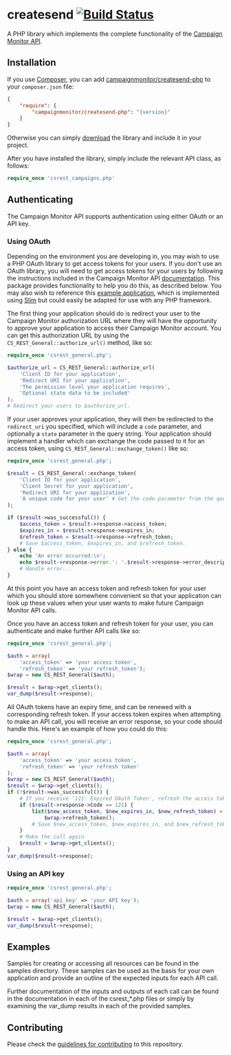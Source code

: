 # createsend [![Build Status](https://secure.travis-ci.org/campaignmonitor/createsend-php.png)][travis]
A PHP library which implements the complete functionality of the [Campaign Monitor API](http://www.campaignmonitor.com/api/).

[travis]: http://travis-ci.org/campaignmonitor/createsend-php

## Installation

If you use [Composer](http://getcomposer.org/), you can add [campaignmonitor/createsend-php](https://packagist.org/packages/campaignmonitor/createsend-php) to your `composer.json` file:

```json
{
    "require": {
        "campaignmonitor/createsend-php": "{version}"
    }
}
```

Otherwise you can simply [download](https://github.com/campaignmonitor/createsend-php/tags) the library and include it in your project.

After you have installed the library, simply include the relevant API class, as follows:

```php
require_once 'csrest_campaigns.php'
```

## Authenticating

The Campaign Monitor API supports authentication using either OAuth or an API key.

### Using OAuth

Depending on the environment you are developing in, you may wish to use a PHP OAuth library to get access tokens for your users. If you don't use an OAuth library, you will need to get access tokens for your users by following the instructions included in the Campaign Monitor API [documentation](http://www.campaignmonitor.com/api/getting-started/#authenticating_with_oauth). This package provides functionality to help you do this, as described below. You may also wish to reference this [example application](https://gist.github.com/jdennes/4973318), which is implemented using [Slim](http://slimframework.com/) but could easily be adapted for use with any PHP framework.

The first thing your application should do is redirect your user to the Campaign Monitor authorization URL where they will have the opportunity to approve your application to access their Campaign Monitor account. You can get this authorization URL by using the `CS_REST_General::authorize_url()` method, like so:

```php
require_once 'csrest_general.php';

$authorize_url = CS_REST_General::authorize_url(
    'Client ID for your application',
    'Redirect URI for your application',
    'The permission level your application requires',
    'Optional state data to be included'
);
# Redirect your users to $authorize_url.
```

If your user approves your application, they will then be redirected to the `redirect_uri` you specified, which will include a `code` parameter, and optionally a `state` parameter in the query string. Your application should implement a handler which can exchange the code passed to it for an access token, using `CS_REST_General::exchange_token()` like so:

```php
require_once 'csrest_general.php';

$result = CS_REST_General::exchange_token(
    'Client ID for your application',
    'Client Secret for your application',
    'Redirect URI for your application',
    'A unique code for your user' # Get the code parameter from the query string
);

if ($result->was_successful()) {
    $access_token = $result->response->access_token;
    $expires_in = $result->response->expires_in;
    $refresh_token = $result->response->refresh_token;
    # Save $access_token, $expires_in, and $refresh_token.
} else {
    echo 'An error occurred:\n';
    echo $result->response->error.': '.$result->response->error_description."\n";
    # Handle error...
}
```

At this point you have an access token and refresh token for your user which you should store somewhere convenient so that your application can look up these values when your user wants to make future Campaign Monitor API calls.

Once you have an access token and refresh token for your user, you can authenticate and make further API calls like so:

```php
require_once 'csrest_general.php';

$auth = array(
    'access_token' => 'your access token',
    'refresh_token' => 'your refresh_token');
$wrap = new CS_REST_General($auth);

$result = $wrap->get_clients();
var_dump($result->response);
```

All OAuth tokens have an expiry time, and can be renewed with a corresponding refresh token. If your access token expires when attempting to make an API call, you will receive an error response, so your code should handle this. Here's an example of how you could do this:

```php
require_once 'csrest_general.php';

$auth = array(
    'access_token' => 'your access token',
    'refresh_token' => 'your refresh token'
);
$wrap = new CS_REST_General($auth);
$result = $wrap->get_clients();
if (!$result->was_successful()) {
    # If you receive '121: Expired OAuth Token', refresh the access token
    if ($result->response->Code == 121) {
        list($new_access_token, $new_expires_in, $new_refresh_token) = 
            $wrap->refresh_token();
        # Save $new_access_token, $new_expires_in, and $new_refresh_token
    }
    # Make the call again
    $result = $wrap->get_clients();
}
var_dump($result->response);
```

### Using an API key

```php
require_once 'csrest_general.php';

$auth = array('api_key' => 'your API key');
$wrap = new CS_REST_General($auth);

$result = $wrap->get_clients();
var_dump($result->response);
```

## Examples

Samples for creating or accessing all resources can be found in the samples directory.
These samples can be used as the basis for your own application and provide an outline of 
the expected inputs for each API call. 

Further documentation of the inputs and outputs of each call can be found in the 
documentation in each of the csrest_*.php files or simply by examining the 
var_dump results in each of the provided samples.

## Contributing

Please check the [guidelines for contributing](https://github.com/campaignmonitor/createsend-php/blob/master/CONTRIBUTING.md) to this repository.
